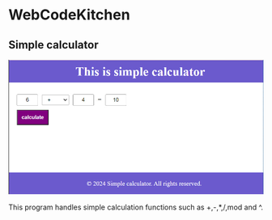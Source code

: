 # WebCodeKitchen

## Simple calculator

![Result](images/result-1.jpg "Result")

This program handles simple calculation functions such as +,-,*,/,mod and ^.